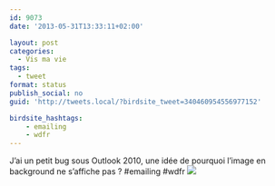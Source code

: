 ```yaml
---
id: 9073
date: '2013-05-31T13:33:11+02:00'

layout: post
categories:
  - Vis ma vie
tags:
  - tweet
format: status
publish_social: no
guid: 'http://tweets.local/?birdsite_tweet=340460954556977152'

birdsite_hashtags:
    - emailing
    - wdfr
---
```


J’ai un petit bug sous Outlook 2010, une idée de pourquoi l’image en background ne s’affiche pas ? #emailing #wdfr ![](http://tweets.local/wp-content/uploads/twitter-archive/tweets_media/340460954556977152-BLmPbzDCUAAgKU8.jpg)